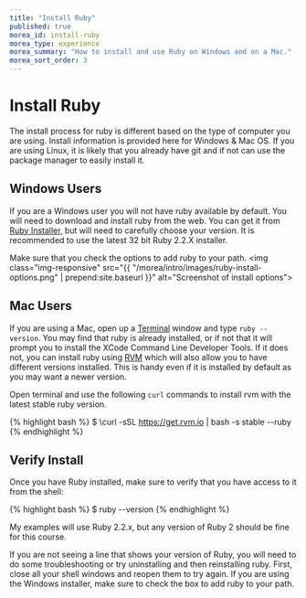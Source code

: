 ```yaml
---
title: "Install Ruby"
published: true
morea_id: install-ruby
morea_type: experience
morea_summary: "How to install and use Ruby on Windows and on a Mac."
morea_sort_order: 3
---
```


# Install Ruby
The install process for ruby is different based on the type of computer you are using.  Install information is provided here for Windows & Mac OS.  If you are using Linux, it is likely that you already have git and if not can use the package manager to easily install it.

## Windows Users
If you are a Windows user you will not have ruby available by default.  You will need to download and install ruby from the web. You can get it from [Ruby Installer](http://rubyinstaller.org/downloads/), but will need to carefully choose your version.  It is recommended to use the latest 32 bit Ruby 2.2.X installer.  

Make sure that you check the options to add ruby to your path.
<img class="img-responsive" src="{{ "/morea/intro/images/ruby-install-options.png" | prepend:site.baseurl }}" alt="Screenshot of install options">


## Mac Users
If you are using a Mac, open up a [Terminal](http://blog.teamtreehouse.com/introduction-to-the-mac-os-x-command-line) window and type `ruby --version`.  You may find that ruby is already installed, or if not that it will prompt you to install the XCode Command Line Developer Tools.  If it does not, you can install ruby using [RVM](https://rvm.io/) which will also allow you to have different versions installed.  This is handy even if it is installed by default as you may want a newer version.  

Open terminal and use the following `curl` commands to install rvm with the latest stable ruby version.

{% highlight bash %}
$ \curl -sSL https://get.rvm.io | bash -s stable --ruby
{% endhighlight %}



## Verify Install
Once you have Ruby installed, make sure to verify that you have access to it from the shell:

{% highlight bash %}
$ ruby --version
{% endhighlight %}

My examples will use Ruby 2.2.x, but any version of Ruby 2 should be fine for this course.  

If you are not seeing a line that shows your version of Ruby, you will need to do some troubleshooting or try uninstalling and then reinstalling ruby.  First, close all your shell windows and reopen them to try again.  If you are using the Windows installer, make sure to check the box to add ruby to your path.  
